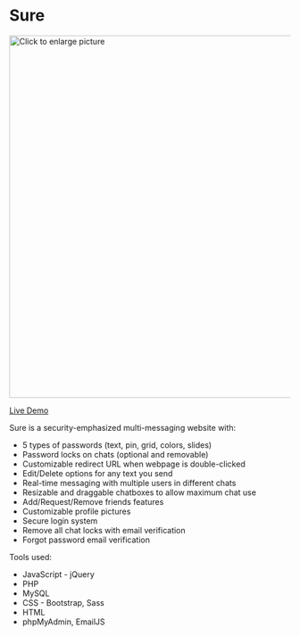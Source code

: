 # Sure

<a href="https://drive.google.com/uc?export=view&id=1QpTASn0pk6txESG1LxhmVQ81shradLaR"><img src="https://drive.google.com/uc?export=view&id=1QpTASn0pk6txESG1LxhmVQ81shradLaR" style="width: 650px; max-width: 100%; height: auto" title="Click to enlarge picture" />

[Live Demo](https://drive.google.com/file/d/13nnKTg7-8vtTcfH8g6AGDbO4fOUHspUh/view)

Sure is a security-emphasized multi-messaging website with:
 - 5 types of passwords (text, pin, grid, colors, slides)
 - Password locks on chats (optional and removable)
 - Customizable redirect URL when webpage is double-clicked
 - Edit/Delete options for any text you send
 - Real-time messaging with multiple users in different chats 
 - Resizable and draggable chatboxes to allow maximum chat use
 - Add/Request/Remove friends features
 - Customizable profile pictures
 - Secure login system
 - Remove all chat locks with email verification
 - Forgot password email verification
 
 Tools used:
  - JavaScript - jQuery
  - PHP
  - MySQL
  - CSS - Bootstrap, Sass
  - HTML
  - phpMyAdmin, EmailJS

